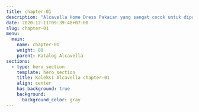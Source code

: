 ```yaml
---
title: chapter-01
description: "Alcavella Home Dress Pakaian yang sangat cocok untuk dipakai di dalam ruangan ataupun d iluar ruangan. Dengan motif unik, tekstur serat yang lembut dan nyaman, tidak menyebabkan panas. Alcavella Home Dress pun cocok untuk dikenakan untuk setiap hari."
date: 2020-12-11T09:39:48+07:00
slug: chapter-01
menu:
  main:
    name: chapter-01
    weight: 80
    parent: Katalog Alcavella
sections:
  - type: hero_section
    template: hero_section
    title: Koleksi Alcavella chapter-01
    align: center
    has_background: true
    background:
      background_color: gray
---
```


